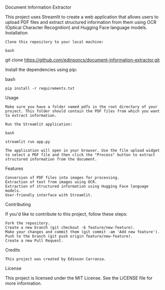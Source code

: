 Document Information Extractor

This project uses Streamlit to create a web application that allows users to upload PDF files and extract structured information from them using OCR (Optical Character Recognition) and Hugging Face language models.
Installation

    Clone this repository to your local machine:

    bash

git clone https://github.com/edinsoncs/document-information-extractor.git

Install the dependencies using pip:

bash

    pip install -r requirements.txt

Usage

    Make sure you have a folder named pdfs in the root directory of your project. This folder should contain the PDF files from which you want to extract information.

    Run the Streamlit application:

    bash

    streamlit run app.py

    The application will open in your browser. Use the file upload widget to select a PDF file and then click the "Process" button to extract structured information from the document.

Features

    Conversion of PDF files into images for processing.
    Extraction of text from images using OCR.
    Extraction of structured information using Hugging Face language models.
    User-friendly interface with Streamlit.

Contributing

If you'd like to contribute to this project, follow these steps:

    Fork the repository.
    Create a new branch (git checkout -b feature/new-feature).
    Make your changes and commit them (git commit -am 'Add new feature').
    Push to the branch (git push origin feature/new-feature).
    Create a new Pull Request.

Credits

    This project was created by Edinson Carranza.

License

This project is licensed under the MIT License. See the LICENSE file for more information.
